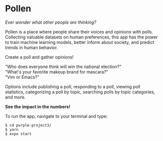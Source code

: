 # Pollen

*Ever wonder what other people are thinking?*

Pollen is a place where people share their voices and opinions with polls. Collecting valuable datasets on human preferences, this app has the power to train machine learning models, better inform about society, and predict trends in human behavior.

Create a poll and gather opinions! 

"Who does everyone think will win the national election?"<br />
"What's your favorite makeup brand for mascara?"<br />
"Vim or Emacs?"<br />

Options include publishing a poll, responding to a poll, viewing poll statistics, categorizing a poll by topic, searching polls by topic categories, and more.

**See the impact in the numbers!**

To run the app, navigate to your terminal and type: 
```
$ cd purple-project3/
$ yarn
$ expo start

```
